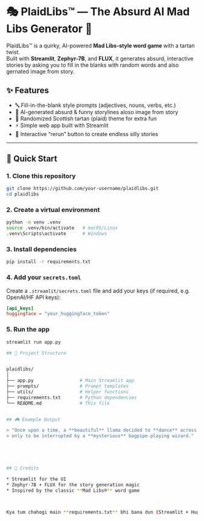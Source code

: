 
# 🎭 PlaidLibs™ — The Absurd AI Mad Libs Generator 🧶

PlaidLibs™ is a quirky, AI-powered **Mad Libs-style word game** with a tartan twist.  
Built with **Streamlit**, **Zephyr-7B**, and **FLUX**, it generates absurd, interactive stories by asking you to fill in the blanks with random words and also gernated image from story.  




## ✨ Features
- 🔤 Fill-in-the-blank style prompts (adjectives, nouns, verbs, etc.)
- 🤖 AI-generated absurd & funny storylines aloso image from story
- 🎨 Randomized Scottish tartan (plaid) theme for extra fun
- ⚡ Simple web app built with Streamlit
- 🔄 Interactive “rerun” button to create endless silly stories

---

## 🚀 Quick Start

### 1. Clone this repository
```bash
git clone https://github.com/your-username/plaidlibs.git
cd plaidlibs
````

### 2. Create a virtual environment

```bash
python -m venv .venv
source .venv/bin/activate   # macOS/Linux
.venv\Scripts\activate      # Windows
```

### 3. Install dependencies

```bash
pip install -r requirements.txt
```

### 4. Add your `secrets.toml`

Create a `.streamlit/secrets.toml` file and add your keys (if required, e.g. OpenAI/HF API keys):

```toml
[api_keys]
huggingface = "your_huggingface_token"
```

### 5. Run the app

```bash
streamlit run app.py

## 📂 Project Structure


plaidlibs/
│
├── app.py                 # Main Streamlit app
├── prompts/               # Prompt templates
├── utils/                 # Helper functions
├── requirements.txt       # Python dependencies
└── README.md              # This file


## 🎮 Example Output

> "Once upon a time, a **beautiful** llama decided to **dance** across the **mountain**,
> only to be interrupted by a **mysterious** bagpipe-playing wizard."





## 🧶 Credits

* Streamlit for the UI
* Zephyr-7B + FLUX for the story generation magic
* Inspired by the classic **Mad Libs®** word game



Kya tum chahogi main **requirements.txt** bhi bana dun (Streamlit + HuggingFace + dependencies ke sath), taake upload karte hi log run kar saken?
```
